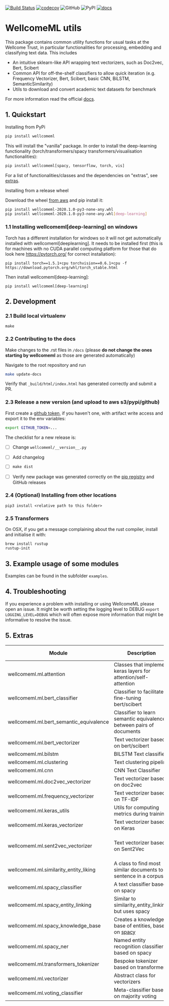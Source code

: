 [![Build Status](https://travis-ci.com/wellcometrust/WellcomeML.svg?token=cssCZpnz8YDs4Hb4K5pS&branch=main)](https://travis-ci.com/wellcometrust/WellcomeML) [![codecov](https://codecov.io/gh/wellcometrust/wellcomeml/branch/main/graph/badge.svg)](https://codecov.io/gh/wellcometrust/wellcomeml)
![GitHub](https://img.shields.io/github/license/wellcometrust/wellcomeml)
![PyPI](https://img.shields.io/pypi/v/wellcomeml)
[![docs](https://img.shields.io/badge/docs-%20-success)](http://wellcometrust.github.io/WellcomeML)


# WellcomeML utils

This package contains common utility functions for usual tasks at the Wellcome Trust, in particular functionalities for processing, embedding and classifying text data. This includes

* An intuitive sklearn-like API wrapping text vectorizers, such as Doc2vec, Bert, Scibert
* Common API for off-the-shelf classifiers to allow quick iteration (e.g. Frequency Vectorizer, Bert, Scibert, basic CNN, BiLSTM, SemanticSimilarity)
* Utils to download and convert academic text datasets for benchmark

For more information read the official [docs](http://wellcometrust.github.io/WellcomeML).


## 1. Quickstart

Installing from PyPi

```bash
pip install wellcomeml
```

This will install the "vanilla" package. In order to install the deep-learning functionality
(torch/transformers/spacy transformers/visualisation functionalities):

```bash
pip install wellcomeml[spacy, tensorflow, torch, vis]
```

For a list of functionalities/classes and the dependencies on "extras", see [extras](#5-extras).


Installing from a release wheel

Download the wheel [from aws](https://datalabs-public.s3.eu-west-2.amazonaws.com/wellcomeml/wellcomeml-2020.1.0-py3-none-any.whl)
and pip install it:

```bash
pip install wellcomeml-2020.1.0-py3-none-any.whl
pip install wellcomeml-2020.1.0-py3-none-any.whl[deep-learning]
```

### 1.1 Installing wellcomeml[deep-learning] on windows 

Torch has a different installation for windows so it will not get automatically installed with wellcomeml[deeplearning].
It needs to be installed first (this is for machines with no CUDA parallel computing platform for those that do look here https://pytorch.org/ for correct installation):

```
pip install torch==1.5.1+cpu torchvision==0.6.1+cpu -f https://download.pytorch.org/whl/torch_stable.html
```

Then install wellcomeml[deep-learning]:

```
pip install wellcomeml[deep-learning]
```

## 2. Development

### 2.1 Build local virtualenv

```
make
```

### 2.2 Contributing to the docs

Make changes to the .rst files in `/docs` (please **do not change the ones starting by wellcomeml** as those are generated automatically)

Navigate to the root repository and run

```bash
make update-docs
```

Verify that `_build/html/index.html` has generated correctly and submit a PR.

### 2.3 Release a new version (and upload to aws s3/pypi/github)

First create a [github token](https://help.github.com/en/github/authenticating-to-github/creating-a-personal-access-token-for-the-command-line), if you haven't one, with artifact write access and
 export
 it to the env variables:
```bash
export GITHUB_TOKEN=...
```

The checklist for a new release is:

- [ ] Change `wellcomeml/__version__.py`
- [ ] Add changelog
- [ ] `make dist`
- [ ] Verify new package was generated correctly on the [pip registry](https://pypi.org/project/wellcomeml)
 and GitHub releases 


### 2.4 (Optional) Installing from other locations

```
pip3 install <relative path to this folder>
```

### 2.5 Transformers

On OSX, if you get a message complaining about the rust compiler, install and initialise it with:

```
brew install rustup
rustup-init
```

## 3. Example usage of some modules

Examples can be found in the subfolder `examples`.

## 4. Troubleshooting

If you experience a problem with installing or using WellcomeML please open an issue. It might be
worth setting the logging level to DEBUG `export LOGGING_LEVEL=DEBUG` which will often expose
more information that might be informative to resolve the issue.

## 5. Extras


|Module|Description|Extras needed|
|---|---|---|
| wellcomeml.ml.attention | Classes that implement keras layers for attention/self-attention  |  tensorflow |
| wellcomeml.ml.bert_classifier  | Classifier to facilitate fine-tuning bert/scibert  |  tensorflow |
| wellcomeml.ml.bert_semantic_equivalence  | Classifier to learn semantic equivalence between pairs of documents  |  tensorflow |
| wellcomeml.ml.bert_vectorizer | Text vectorizer based on bert/scibert | torch |
| wellcomeml.ml.bilstm | BILSTM Text classifier | tensorflow |
| wellcomeml.ml.clustering | Text clustering pipeline | NA |
| wellcomeml.ml.cnn | CNN Text Classifier | tensorflow |
| wellcomeml.ml.doc2vec_vectorizer | Text vectorizer based on doc2vec | NA |
| wellcomeml.ml.frequency_vectorizer | Text vectorizer based on TF-IDF | NA |
| wellcomeml.ml.keras_utils | Utils for computing metrics during training | tensorflow |
| wellcomeml.ml.keras_vectorizer | Text vectorizer based on Keras | tensorflow |
| wellcomeml.ml.sent2vec_vectorizer | Text vectorizer based on Sent2Vec | (Requires sent2vec, a non-pypi package) |
| wellcomeml.ml.similarity_entity_liking | A class to find most similar documents to a sentence in a corpus | tensorflow |
| wellcomeml.ml.spacy_classifier | A text classifier based on spacy | spacy, torch |
| wellcomeml.ml.spacy_entity_linking | Similar to similarity_entity_linking, but uses spacy | spacy |
| wellcomeml.ml.spacy_knowledge_base | Creates a knowledge base of entities, based on [spacy](https://spacy.io/usage/training#entity-linker) | spacy |
| wellcomeml.ml.spacy_ner | Named entity recognition classifier based on spacy | spacy |
| wellcomeml.ml.transformers_tokenizer | Bespoke tokenizer based on transformers | Transformers |
| wellcomeml.ml.vectorizer | Abstract class for vectorizers | NA |
| wellcomeml.ml.voting_classifier | Meta-classifier based on majority voting | NA | 

